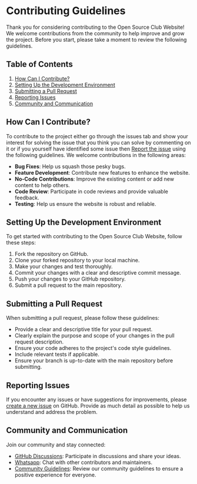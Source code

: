 # Contributing Guidelines

Thank you for considering contributing to the Open Source Club Website! We welcome contributions from the community to help improve and grow the project. Before you start, please take a moment to review the following guidelines.

## Table of Contents

1. [How Can I Contribute?](#how-can-i-contribute)
2. [Setting Up the Development Environment](#setting-up-the-development-environment)
3. [Submitting a Pull Request](#submitting-a-pull-request)
4. [Reporting Issues](#reporting-issues)
5. [Community and Communication](#community-and-communication)

## How Can I Contribute?

To contribute to the project either go through the issues tab and show your interest for solving the issue that you think you can solve by commenting on it or if you yourself have identified some issue then [Report the issue](#reporting-issues) using the following guidelines.
We welcome contributions in the following areas:

- **Bug Fixes**: Help us squash those pesky bugs.
- **Feature Development**: Contribute new features to enhance the website.
- **No-Code Contributions**: Improve the existing content or add new content to help others.
- **Code Review**: Participate in code reviews and provide valuable feedback.
- **Testing**: Help us ensure the website is robust and reliable.

## Setting Up the Development Environment

To get started with contributing to the Open Source Club Website, follow these steps:

1. Fork the repository on GitHub.
2. Clone your forked repository to your local machine.
3. Make your changes and test thoroughly.
4. Commit your changes with a clear and descriptive commit message.
5. Push your changes to your GitHub repository.
6. Submit a pull request to the main repository.

## Submitting a Pull Request

When submitting a pull request, please follow these guidelines:

- Provide a clear and descriptive title for your pull request.
- Clearly explain the purpose and scope of your changes in the pull request description.
- Ensure your code adheres to the project's code style guidelines.
- Include relevant tests if applicable.
- Ensure your branch is up-to-date with the main repository before submitting.

## Reporting Issues

If you encounter any issues or have suggestions for improvements, please [create a new issue](#) on GitHub. Provide as much detail as possible to help us understand and address the problem.

## Community and Communication

Join our community and stay connected:

- [GitHub Discussions](#): Participate in discussions and share your ideas.
- [Whatsapp](#): Chat with other contributors and maintainers.
- [Community Guidelines](Community_Guidelines.md): Review our community guidelines to ensure a positive experience for everyone.
